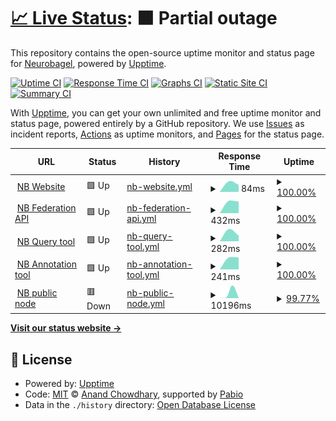 # [📈 Live Status](https://status.neurobagel.org): <!--live status--> **🟧 Partial outage**

This repository contains the open-source uptime monitor and status page for [Neurobagel](https://neurobagel.org/), powered by [Upptime](https://github.com/upptime/upptime).

[![Uptime CI](https://github.com/neurobagel/upptime/workflows/Uptime%20CI/badge.svg)](https://github.com/neurobagel/upptime/actions?query=workflow%3A%22Uptime+CI%22)
[![Response Time CI](https://github.com/neurobagel/upptime/workflows/Response%20Time%20CI/badge.svg)](https://github.com/neurobagel/upptime/actions?query=workflow%3A%22Response+Time+CI%22)
[![Graphs CI](https://github.com/neurobagel/upptime/workflows/Graphs%20CI/badge.svg)](https://github.com/neurobagel/upptime/actions?query=workflow%3A%22Graphs+CI%22)
[![Static Site CI](https://github.com/neurobagel/upptime/workflows/Static%20Site%20CI/badge.svg)](https://github.com/neurobagel/upptime/actions?query=workflow%3A%22Static+Site+CI%22)
[![Summary CI](https://github.com/neurobagel/upptime/workflows/Summary%20CI/badge.svg)](https://github.com/neurobagel/upptime/actions?query=workflow%3A%22Summary+CI%22)

With [Upptime](https://upptime.js.org), you can get your own unlimited and free uptime monitor and status page, powered entirely by a GitHub repository. We use [Issues](https://github.com/neurobagel/upptime/issues) as incident reports, [Actions](https://github.com/neurobagel/upptime/actions) as uptime monitors, and [Pages](https://status.neurobagel.org) for the status page.

<!--start: status pages-->
<!-- This summary is generated by Upptime (https://github.com/upptime/upptime) -->
<!-- Do not edit this manually, your changes will be overwritten -->
<!-- prettier-ignore -->
| URL | Status | History | Response Time | Uptime |
| --- | ------ | ------- | ------------- | ------ |
| <img alt="" src="https://icons.duckduckgo.com/ip3/neurobagel.org.ico" height="13"> [NB Website](https://neurobagel.org/) | 🟩 Up | [nb-website.yml](https://github.com/neurobagel/upptime/commits/HEAD/history/nb-website.yml) | <details><summary><img alt="Response time graph" src="./graphs/nb-website/response-time-week.png" height="20"> 84ms</summary><br><a href="https://status.neurobagel.org/history/nb-website"><img alt="Response time 84" src="https://img.shields.io/endpoint?url=https%3A%2F%2Fraw.githubusercontent.com%2Fneurobagel%2Fupptime%2FHEAD%2Fapi%2Fnb-website%2Fresponse-time.json"></a><br><a href="https://status.neurobagel.org/history/nb-website"><img alt="24-hour response time 84" src="https://img.shields.io/endpoint?url=https%3A%2F%2Fraw.githubusercontent.com%2Fneurobagel%2Fupptime%2FHEAD%2Fapi%2Fnb-website%2Fresponse-time-day.json"></a><br><a href="https://status.neurobagel.org/history/nb-website"><img alt="7-day response time 84" src="https://img.shields.io/endpoint?url=https%3A%2F%2Fraw.githubusercontent.com%2Fneurobagel%2Fupptime%2FHEAD%2Fapi%2Fnb-website%2Fresponse-time-week.json"></a><br><a href="https://status.neurobagel.org/history/nb-website"><img alt="30-day response time 84" src="https://img.shields.io/endpoint?url=https%3A%2F%2Fraw.githubusercontent.com%2Fneurobagel%2Fupptime%2FHEAD%2Fapi%2Fnb-website%2Fresponse-time-month.json"></a><br><a href="https://status.neurobagel.org/history/nb-website"><img alt="1-year response time 84" src="https://img.shields.io/endpoint?url=https%3A%2F%2Fraw.githubusercontent.com%2Fneurobagel%2Fupptime%2FHEAD%2Fapi%2Fnb-website%2Fresponse-time-year.json"></a></details> | <details><summary><a href="https://status.neurobagel.org/history/nb-website">100.00%</a></summary><a href="https://status.neurobagel.org/history/nb-website"><img alt="All-time uptime 100.00%" src="https://img.shields.io/endpoint?url=https%3A%2F%2Fraw.githubusercontent.com%2Fneurobagel%2Fupptime%2FHEAD%2Fapi%2Fnb-website%2Fuptime.json"></a><br><a href="https://status.neurobagel.org/history/nb-website"><img alt="24-hour uptime 100.00%" src="https://img.shields.io/endpoint?url=https%3A%2F%2Fraw.githubusercontent.com%2Fneurobagel%2Fupptime%2FHEAD%2Fapi%2Fnb-website%2Fuptime-day.json"></a><br><a href="https://status.neurobagel.org/history/nb-website"><img alt="7-day uptime 100.00%" src="https://img.shields.io/endpoint?url=https%3A%2F%2Fraw.githubusercontent.com%2Fneurobagel%2Fupptime%2FHEAD%2Fapi%2Fnb-website%2Fuptime-week.json"></a><br><a href="https://status.neurobagel.org/history/nb-website"><img alt="30-day uptime 100.00%" src="https://img.shields.io/endpoint?url=https%3A%2F%2Fraw.githubusercontent.com%2Fneurobagel%2Fupptime%2FHEAD%2Fapi%2Fnb-website%2Fuptime-month.json"></a><br><a href="https://status.neurobagel.org/history/nb-website"><img alt="1-year uptime 100.00%" src="https://img.shields.io/endpoint?url=https%3A%2F%2Fraw.githubusercontent.com%2Fneurobagel%2Fupptime%2FHEAD%2Fapi%2Fnb-website%2Fuptime-year.json"></a></details>
| <img alt="" src="https://icons.duckduckgo.com/ip3/federate.neurobagel.org.ico" height="13"> [NB Federation API](https://federate.neurobagel.org/) | 🟩 Up | [nb-federation-api.yml](https://github.com/neurobagel/upptime/commits/HEAD/history/nb-federation-api.yml) | <details><summary><img alt="Response time graph" src="./graphs/nb-federation-api/response-time-week.png" height="20"> 432ms</summary><br><a href="https://status.neurobagel.org/history/nb-federation-api"><img alt="Response time 432" src="https://img.shields.io/endpoint?url=https%3A%2F%2Fraw.githubusercontent.com%2Fneurobagel%2Fupptime%2FHEAD%2Fapi%2Fnb-federation-api%2Fresponse-time.json"></a><br><a href="https://status.neurobagel.org/history/nb-federation-api"><img alt="24-hour response time 432" src="https://img.shields.io/endpoint?url=https%3A%2F%2Fraw.githubusercontent.com%2Fneurobagel%2Fupptime%2FHEAD%2Fapi%2Fnb-federation-api%2Fresponse-time-day.json"></a><br><a href="https://status.neurobagel.org/history/nb-federation-api"><img alt="7-day response time 432" src="https://img.shields.io/endpoint?url=https%3A%2F%2Fraw.githubusercontent.com%2Fneurobagel%2Fupptime%2FHEAD%2Fapi%2Fnb-federation-api%2Fresponse-time-week.json"></a><br><a href="https://status.neurobagel.org/history/nb-federation-api"><img alt="30-day response time 432" src="https://img.shields.io/endpoint?url=https%3A%2F%2Fraw.githubusercontent.com%2Fneurobagel%2Fupptime%2FHEAD%2Fapi%2Fnb-federation-api%2Fresponse-time-month.json"></a><br><a href="https://status.neurobagel.org/history/nb-federation-api"><img alt="1-year response time 432" src="https://img.shields.io/endpoint?url=https%3A%2F%2Fraw.githubusercontent.com%2Fneurobagel%2Fupptime%2FHEAD%2Fapi%2Fnb-federation-api%2Fresponse-time-year.json"></a></details> | <details><summary><a href="https://status.neurobagel.org/history/nb-federation-api">100.00%</a></summary><a href="https://status.neurobagel.org/history/nb-federation-api"><img alt="All-time uptime 100.00%" src="https://img.shields.io/endpoint?url=https%3A%2F%2Fraw.githubusercontent.com%2Fneurobagel%2Fupptime%2FHEAD%2Fapi%2Fnb-federation-api%2Fuptime.json"></a><br><a href="https://status.neurobagel.org/history/nb-federation-api"><img alt="24-hour uptime 100.00%" src="https://img.shields.io/endpoint?url=https%3A%2F%2Fraw.githubusercontent.com%2Fneurobagel%2Fupptime%2FHEAD%2Fapi%2Fnb-federation-api%2Fuptime-day.json"></a><br><a href="https://status.neurobagel.org/history/nb-federation-api"><img alt="7-day uptime 100.00%" src="https://img.shields.io/endpoint?url=https%3A%2F%2Fraw.githubusercontent.com%2Fneurobagel%2Fupptime%2FHEAD%2Fapi%2Fnb-federation-api%2Fuptime-week.json"></a><br><a href="https://status.neurobagel.org/history/nb-federation-api"><img alt="30-day uptime 100.00%" src="https://img.shields.io/endpoint?url=https%3A%2F%2Fraw.githubusercontent.com%2Fneurobagel%2Fupptime%2FHEAD%2Fapi%2Fnb-federation-api%2Fuptime-month.json"></a><br><a href="https://status.neurobagel.org/history/nb-federation-api"><img alt="1-year uptime 100.00%" src="https://img.shields.io/endpoint?url=https%3A%2F%2Fraw.githubusercontent.com%2Fneurobagel%2Fupptime%2FHEAD%2Fapi%2Fnb-federation-api%2Fuptime-year.json"></a></details>
| <img alt="" src="https://icons.duckduckgo.com/ip3/query.neurobagel.org.ico" height="13"> [NB Query tool](https://query.neurobagel.org/) | 🟩 Up | [nb-query-tool.yml](https://github.com/neurobagel/upptime/commits/HEAD/history/nb-query-tool.yml) | <details><summary><img alt="Response time graph" src="./graphs/nb-query-tool/response-time-week.png" height="20"> 282ms</summary><br><a href="https://status.neurobagel.org/history/nb-query-tool"><img alt="Response time 282" src="https://img.shields.io/endpoint?url=https%3A%2F%2Fraw.githubusercontent.com%2Fneurobagel%2Fupptime%2FHEAD%2Fapi%2Fnb-query-tool%2Fresponse-time.json"></a><br><a href="https://status.neurobagel.org/history/nb-query-tool"><img alt="24-hour response time 282" src="https://img.shields.io/endpoint?url=https%3A%2F%2Fraw.githubusercontent.com%2Fneurobagel%2Fupptime%2FHEAD%2Fapi%2Fnb-query-tool%2Fresponse-time-day.json"></a><br><a href="https://status.neurobagel.org/history/nb-query-tool"><img alt="7-day response time 282" src="https://img.shields.io/endpoint?url=https%3A%2F%2Fraw.githubusercontent.com%2Fneurobagel%2Fupptime%2FHEAD%2Fapi%2Fnb-query-tool%2Fresponse-time-week.json"></a><br><a href="https://status.neurobagel.org/history/nb-query-tool"><img alt="30-day response time 282" src="https://img.shields.io/endpoint?url=https%3A%2F%2Fraw.githubusercontent.com%2Fneurobagel%2Fupptime%2FHEAD%2Fapi%2Fnb-query-tool%2Fresponse-time-month.json"></a><br><a href="https://status.neurobagel.org/history/nb-query-tool"><img alt="1-year response time 282" src="https://img.shields.io/endpoint?url=https%3A%2F%2Fraw.githubusercontent.com%2Fneurobagel%2Fupptime%2FHEAD%2Fapi%2Fnb-query-tool%2Fresponse-time-year.json"></a></details> | <details><summary><a href="https://status.neurobagel.org/history/nb-query-tool">100.00%</a></summary><a href="https://status.neurobagel.org/history/nb-query-tool"><img alt="All-time uptime 100.00%" src="https://img.shields.io/endpoint?url=https%3A%2F%2Fraw.githubusercontent.com%2Fneurobagel%2Fupptime%2FHEAD%2Fapi%2Fnb-query-tool%2Fuptime.json"></a><br><a href="https://status.neurobagel.org/history/nb-query-tool"><img alt="24-hour uptime 100.00%" src="https://img.shields.io/endpoint?url=https%3A%2F%2Fraw.githubusercontent.com%2Fneurobagel%2Fupptime%2FHEAD%2Fapi%2Fnb-query-tool%2Fuptime-day.json"></a><br><a href="https://status.neurobagel.org/history/nb-query-tool"><img alt="7-day uptime 100.00%" src="https://img.shields.io/endpoint?url=https%3A%2F%2Fraw.githubusercontent.com%2Fneurobagel%2Fupptime%2FHEAD%2Fapi%2Fnb-query-tool%2Fuptime-week.json"></a><br><a href="https://status.neurobagel.org/history/nb-query-tool"><img alt="30-day uptime 100.00%" src="https://img.shields.io/endpoint?url=https%3A%2F%2Fraw.githubusercontent.com%2Fneurobagel%2Fupptime%2FHEAD%2Fapi%2Fnb-query-tool%2Fuptime-month.json"></a><br><a href="https://status.neurobagel.org/history/nb-query-tool"><img alt="1-year uptime 100.00%" src="https://img.shields.io/endpoint?url=https%3A%2F%2Fraw.githubusercontent.com%2Fneurobagel%2Fupptime%2FHEAD%2Fapi%2Fnb-query-tool%2Fuptime-year.json"></a></details>
| <img alt="" src="https://icons.duckduckgo.com/ip3/annotate.neurobagel.org.ico" height="13"> [NB Annotation tool](https://annotate.neurobagel.org/) | 🟩 Up | [nb-annotation-tool.yml](https://github.com/neurobagel/upptime/commits/HEAD/history/nb-annotation-tool.yml) | <details><summary><img alt="Response time graph" src="./graphs/nb-annotation-tool/response-time-week.png" height="20"> 241ms</summary><br><a href="https://status.neurobagel.org/history/nb-annotation-tool"><img alt="Response time 241" src="https://img.shields.io/endpoint?url=https%3A%2F%2Fraw.githubusercontent.com%2Fneurobagel%2Fupptime%2FHEAD%2Fapi%2Fnb-annotation-tool%2Fresponse-time.json"></a><br><a href="https://status.neurobagel.org/history/nb-annotation-tool"><img alt="24-hour response time 241" src="https://img.shields.io/endpoint?url=https%3A%2F%2Fraw.githubusercontent.com%2Fneurobagel%2Fupptime%2FHEAD%2Fapi%2Fnb-annotation-tool%2Fresponse-time-day.json"></a><br><a href="https://status.neurobagel.org/history/nb-annotation-tool"><img alt="7-day response time 241" src="https://img.shields.io/endpoint?url=https%3A%2F%2Fraw.githubusercontent.com%2Fneurobagel%2Fupptime%2FHEAD%2Fapi%2Fnb-annotation-tool%2Fresponse-time-week.json"></a><br><a href="https://status.neurobagel.org/history/nb-annotation-tool"><img alt="30-day response time 241" src="https://img.shields.io/endpoint?url=https%3A%2F%2Fraw.githubusercontent.com%2Fneurobagel%2Fupptime%2FHEAD%2Fapi%2Fnb-annotation-tool%2Fresponse-time-month.json"></a><br><a href="https://status.neurobagel.org/history/nb-annotation-tool"><img alt="1-year response time 241" src="https://img.shields.io/endpoint?url=https%3A%2F%2Fraw.githubusercontent.com%2Fneurobagel%2Fupptime%2FHEAD%2Fapi%2Fnb-annotation-tool%2Fresponse-time-year.json"></a></details> | <details><summary><a href="https://status.neurobagel.org/history/nb-annotation-tool">100.00%</a></summary><a href="https://status.neurobagel.org/history/nb-annotation-tool"><img alt="All-time uptime 100.00%" src="https://img.shields.io/endpoint?url=https%3A%2F%2Fraw.githubusercontent.com%2Fneurobagel%2Fupptime%2FHEAD%2Fapi%2Fnb-annotation-tool%2Fuptime.json"></a><br><a href="https://status.neurobagel.org/history/nb-annotation-tool"><img alt="24-hour uptime 100.00%" src="https://img.shields.io/endpoint?url=https%3A%2F%2Fraw.githubusercontent.com%2Fneurobagel%2Fupptime%2FHEAD%2Fapi%2Fnb-annotation-tool%2Fuptime-day.json"></a><br><a href="https://status.neurobagel.org/history/nb-annotation-tool"><img alt="7-day uptime 100.00%" src="https://img.shields.io/endpoint?url=https%3A%2F%2Fraw.githubusercontent.com%2Fneurobagel%2Fupptime%2FHEAD%2Fapi%2Fnb-annotation-tool%2Fuptime-week.json"></a><br><a href="https://status.neurobagel.org/history/nb-annotation-tool"><img alt="30-day uptime 100.00%" src="https://img.shields.io/endpoint?url=https%3A%2F%2Fraw.githubusercontent.com%2Fneurobagel%2Fupptime%2FHEAD%2Fapi%2Fnb-annotation-tool%2Fuptime-month.json"></a><br><a href="https://status.neurobagel.org/history/nb-annotation-tool"><img alt="1-year uptime 100.00%" src="https://img.shields.io/endpoint?url=https%3A%2F%2Fraw.githubusercontent.com%2Fneurobagel%2Fupptime%2FHEAD%2Fapi%2Fnb-annotation-tool%2Fuptime-year.json"></a></details>
| <img alt="" src="https://icons.duckduckgo.com/ip3/api.neurobagel.org.ico" height="13"> [NB public node](https://api.neurobagel.org/) | 🟥 Down | [nb-public-node.yml](https://github.com/neurobagel/upptime/commits/HEAD/history/nb-public-node.yml) | <details><summary><img alt="Response time graph" src="./graphs/nb-public-node/response-time-week.png" height="20"> 10196ms</summary><br><a href="https://status.neurobagel.org/history/nb-public-node"><img alt="Response time 10196" src="https://img.shields.io/endpoint?url=https%3A%2F%2Fraw.githubusercontent.com%2Fneurobagel%2Fupptime%2FHEAD%2Fapi%2Fnb-public-node%2Fresponse-time.json"></a><br><a href="https://status.neurobagel.org/history/nb-public-node"><img alt="24-hour response time 10196" src="https://img.shields.io/endpoint?url=https%3A%2F%2Fraw.githubusercontent.com%2Fneurobagel%2Fupptime%2FHEAD%2Fapi%2Fnb-public-node%2Fresponse-time-day.json"></a><br><a href="https://status.neurobagel.org/history/nb-public-node"><img alt="7-day response time 10196" src="https://img.shields.io/endpoint?url=https%3A%2F%2Fraw.githubusercontent.com%2Fneurobagel%2Fupptime%2FHEAD%2Fapi%2Fnb-public-node%2Fresponse-time-week.json"></a><br><a href="https://status.neurobagel.org/history/nb-public-node"><img alt="30-day response time 10196" src="https://img.shields.io/endpoint?url=https%3A%2F%2Fraw.githubusercontent.com%2Fneurobagel%2Fupptime%2FHEAD%2Fapi%2Fnb-public-node%2Fresponse-time-month.json"></a><br><a href="https://status.neurobagel.org/history/nb-public-node"><img alt="1-year response time 10196" src="https://img.shields.io/endpoint?url=https%3A%2F%2Fraw.githubusercontent.com%2Fneurobagel%2Fupptime%2FHEAD%2Fapi%2Fnb-public-node%2Fresponse-time-year.json"></a></details> | <details><summary><a href="https://status.neurobagel.org/history/nb-public-node">99.77%</a></summary><a href="https://status.neurobagel.org/history/nb-public-node"><img alt="All-time uptime 99.77%" src="https://img.shields.io/endpoint?url=https%3A%2F%2Fraw.githubusercontent.com%2Fneurobagel%2Fupptime%2FHEAD%2Fapi%2Fnb-public-node%2Fuptime.json"></a><br><a href="https://status.neurobagel.org/history/nb-public-node"><img alt="24-hour uptime 99.77%" src="https://img.shields.io/endpoint?url=https%3A%2F%2Fraw.githubusercontent.com%2Fneurobagel%2Fupptime%2FHEAD%2Fapi%2Fnb-public-node%2Fuptime-day.json"></a><br><a href="https://status.neurobagel.org/history/nb-public-node"><img alt="7-day uptime 99.77%" src="https://img.shields.io/endpoint?url=https%3A%2F%2Fraw.githubusercontent.com%2Fneurobagel%2Fupptime%2FHEAD%2Fapi%2Fnb-public-node%2Fuptime-week.json"></a><br><a href="https://status.neurobagel.org/history/nb-public-node"><img alt="30-day uptime 99.77%" src="https://img.shields.io/endpoint?url=https%3A%2F%2Fraw.githubusercontent.com%2Fneurobagel%2Fupptime%2FHEAD%2Fapi%2Fnb-public-node%2Fuptime-month.json"></a><br><a href="https://status.neurobagel.org/history/nb-public-node"><img alt="1-year uptime 99.77%" src="https://img.shields.io/endpoint?url=https%3A%2F%2Fraw.githubusercontent.com%2Fneurobagel%2Fupptime%2FHEAD%2Fapi%2Fnb-public-node%2Fuptime-year.json"></a></details>

<!--end: status pages-->

[**Visit our status website →**](https://status.neurobagel.org)

## 📄 License

- Powered by: [Upptime](https://github.com/upptime/upptime)
- Code: [MIT](./LICENSE) © [Anand Chowdhary](https://anandchowdhary.com), supported by [Pabio](https://pabio.com)
- Data in the `./history` directory: [Open Database License](https://opendatacommons.org/licenses/odbl/1-0/)
